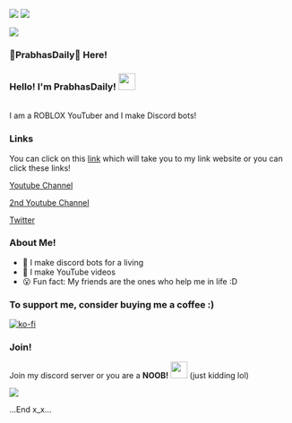 ![](https://img.shields.io/discord/941321675046285382?color=%235865F2&style=for-the-badge) ![](https://img.shields.io/youtube/channel/subscribers/UC7D7XbmCYJLinFMonBEnd0Q?color=%23FF0000&label=SUBSCRIBE%21&logo=Subscribe%20widget&style=for-the-badge)

![](https://komarev.com/ghpvc/?username=PrabhasDaily&color=red)

### 🥓PrabhasDaily🥓 Here!
### Hello! I'm PrabhasDaily! <img src="https://raw.githubusercontent.com/MartinHeinz/MartinHeinz/master/wave.gif" width="30px">

<br> I am a ROBLOX YouTuber and I make Discord bots! <br/>


### Links
You can click on this [link](https://links.prabhasdaily.repl.co/) which will take you to my link website or you can click these links!

[Youtube Channel](https://www.bit.ly/prabhasdaily)

[2nd Youtube Channel](https://www.bit.ly/randomdaily)

[Twitter](https://www.twitter.com/PrabhasDaily)

### About Me!
- 🤖 I make discord bots for a living 
- 🎥 I make YouTube videos
- 😮 Fun fact: My friends are the ones who help me in life :D

### To support me, consider buying me a coffee :)
[![ko-fi](https://ko-fi.com/img/githubbutton_sm.svg)](https://ko-fi.com/L3L144FWU)

### Join!
Join my discord server or you are a **NOOB!** <img src="https://images-wixmp-ed30a86b8c4ca887773594c2.wixmp.com/f/64608392-822f-48af-802f-ebb87d9a3370/dbs3xf3-83ae8a05-1d76-47e1-8594-59543e0bb52c.png?token=eyJ0eXAiOiJKV1QiLCJhbGciOiJIUzI1NiJ9.eyJzdWIiOiJ1cm46YXBwOjdlMGQxODg5ODIyNjQzNzNhNWYwZDQxNWVhMGQyNmUwIiwiaXNzIjoidXJuOmFwcDo3ZTBkMTg4OTgyMjY0MzczYTVmMGQ0MTVlYTBkMjZlMCIsIm9iaiI6W1t7InBhdGgiOiJcL2ZcLzY0NjA4MzkyLTgyMmYtNDhhZi04MDJmLWViYjg3ZDlhMzM3MFwvZGJzM3hmMy04M2FlOGEwNS0xZDc2LTQ3ZTEtODU5NC01OTU0M2UwYmI1MmMucG5nIn1dXSwiYXVkIjpbInVybjpzZXJ2aWNlOmZpbGUuZG93bmxvYWQiXX0.-485PIUb3DiDpMAj2SsX-QDNzkgi0pIwk7FyrPe_uxQ" width="30px"> (just kidding lol)

<a href="https://discord.gg/8U5WdT2Y8A"><img src="https://invidget.switchblade.xyz/8U5WdT2Y8A"/></a>

...End x_x...
